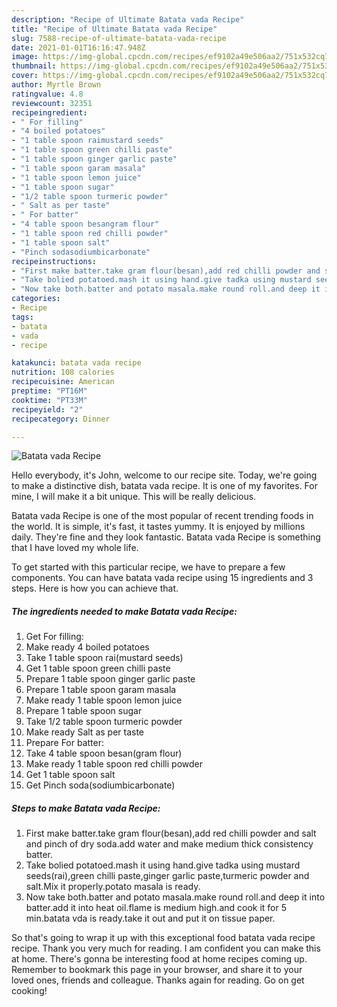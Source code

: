 ```yaml
---
description: "Recipe of Ultimate Batata vada Recipe"
title: "Recipe of Ultimate Batata vada Recipe"
slug: 7588-recipe-of-ultimate-batata-vada-recipe
date: 2021-01-01T16:16:47.948Z
image: https://img-global.cpcdn.com/recipes/ef9102a49e506aa2/751x532cq70/batata-vada-recipe-recipe-main-photo.jpg
thumbnail: https://img-global.cpcdn.com/recipes/ef9102a49e506aa2/751x532cq70/batata-vada-recipe-recipe-main-photo.jpg
cover: https://img-global.cpcdn.com/recipes/ef9102a49e506aa2/751x532cq70/batata-vada-recipe-recipe-main-photo.jpg
author: Myrtle Brown
ratingvalue: 4.8
reviewcount: 32351
recipeingredient:
- " For filling"
- "4 boiled potatoes"
- "1 table spoon raimustard seeds"
- "1 table spoon green chilli paste"
- "1 table spoon ginger garlic paste"
- "1 table spoon garam masala"
- "1 table spoon lemon juice"
- "1 table spoon sugar"
- "1/2 table spoon turmeric powder"
- " Salt as per taste"
- " For batter"
- "4 table spoon besangram flour"
- "1 table spoon red chilli powder"
- "1 table spoon salt"
- "Pinch sodasodiumbicarbonate"
recipeinstructions:
- "First make batter.take gram flour(besan),add red chilli powder and salt and pinch of dry soda.add water and make medium thick consistency batter."
- "Take bolied potatoed.mash it using hand.give tadka using mustard seeds(rai),green chilli paste,ginger garlic paste,turmeric powder and salt.Mix it properly.potato masala is ready."
- "Now take both.batter and potato masala.make round roll.and deep it into batter.add it into heat oil.flame is medium high.and cook it for 5 min.batata vda is ready.take it out and put it on tissue paper."
categories:
- Recipe
tags:
- batata
- vada
- recipe

katakunci: batata vada recipe 
nutrition: 108 calories
recipecuisine: American
preptime: "PT16M"
cooktime: "PT33M"
recipeyield: "2"
recipecategory: Dinner

---
```



![Batata vada Recipe](https://img-global.cpcdn.com/recipes/ef9102a49e506aa2/751x532cq70/batata-vada-recipe-recipe-main-photo.jpg)

Hello everybody, it's John, welcome to our recipe site. Today, we're going to make a distinctive dish, batata vada recipe. It is one of my favorites. For mine, I will make it a bit unique. This will be really delicious.

Batata vada Recipe is one of the most popular of recent trending foods in the world. It is simple, it's fast, it tastes yummy. It is enjoyed by millions daily. They're fine and they look fantastic. Batata vada Recipe is something that I have loved my whole life.




To get started with this particular recipe, we have to prepare a few components. You can have batata vada recipe using 15 ingredients and 3 steps. Here is how you can achieve that.

<!--inarticleads1-->

##### The ingredients needed to make Batata vada Recipe:

1. Get  For filling:
1. Make ready 4 boiled potatoes
1. Take 1 table spoon rai(mustard seeds)
1. Get 1 table spoon green chilli paste
1. Prepare 1 table spoon ginger garlic paste
1. Prepare 1 table spoon garam masala
1. Make ready 1 table spoon lemon juice
1. Prepare 1 table spoon sugar
1. Take 1/2 table spoon turmeric powder
1. Make ready  Salt as per taste
1. Prepare  For batter:
1. Take 4 table spoon besan(gram flour)
1. Make ready 1 table spoon red chilli powder
1. Get 1 table spoon salt
1. Get Pinch soda(sodiumbicarbonate)




<!--inarticleads2-->

##### Steps to make Batata vada Recipe:

1. First make batter.take gram flour(besan),add red chilli powder and salt and pinch of dry soda.add water and make medium thick consistency batter.
1. Take bolied potatoed.mash it using hand.give tadka using mustard seeds(rai),green chilli paste,ginger garlic paste,turmeric powder and salt.Mix it properly.potato masala is ready.
1. Now take both.batter and potato masala.make round roll.and deep it into batter.add it into heat oil.flame is medium high.and cook it for 5 min.batata vda is ready.take it out and put it on tissue paper.




So that's going to wrap it up with this exceptional food batata vada recipe recipe. Thank you very much for reading. I am confident you can make this at home. There's gonna be interesting food at home recipes coming up. Remember to bookmark this page in your browser, and share it to your loved ones, friends and colleague. Thanks again for reading. Go on get cooking!
